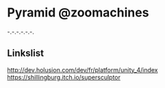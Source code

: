 # Pyramid @zoomachines

-.-.-.-.-.-.

## Linkslist

http://dev.holusion.com/dev/fr/platform/unity_4/index
https://shillingburg.itch.io/supersculptor
